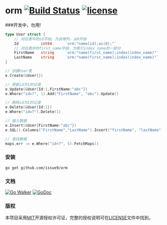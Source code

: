orm [![Build Status](https://travis-ci.org/issue9/orm.svg?branch=master)](https://travis-ci.org/issue9/orm) [![license](http://img.shields.io/badge/license-MIT-red.svg?style=flat)](https://github.com/issue9/orm/blob/master/LICENSE)
======

###开发中，勿用!


```go
type User struct {
    // 对应表中的id字段，为自增列，从0开始
    Id          int64      `orm:"name(id);ai(0);"`
    // 对应表中的first_name字段，为索引index_name的一部分
    FirstName   string     `orm:"name(first_name);index(index_name)"`
    LastName    string     `orm:"name(first_name);index(index_name)"`
}

// 创建User表
e.Create(&User{})

// 更新id为1的记录
e.Update(&User{Id:1,FirstName:"abc"})
e.Where("id=?", 1).Add("FirstName", "abc").Update()

// 删除id为1的记录
e.Delete(&User{Id:1})
e.Where("id=?").Delete(1)

// 插入数据
e.Insert(&User{FirstName:"abc"})
e.SQL().Columns("FirstName","LastName").Insert("firstName", "lastName")

// 查找数据
maps,err := e.Where("id<?", 5).FetchMaps()
```

### 安装

```shell
go get github.com/issue9/orm
```


### 文档

[![Go Walker](http://gowalker.org/api/v1/badge)](http://gowalker.org/github.com/issue9/orm)
[![GoDoc](https://godoc.org/github.com/issue9/orm?status.svg)](https://godoc.org/github.com/issue9/orm)


### 版权

本项目采用[MIT](http://opensource.org/licenses/MIT)开源授权许可证，完整的授权说明可在[LICENSE](LICENSE)文件中找到。
